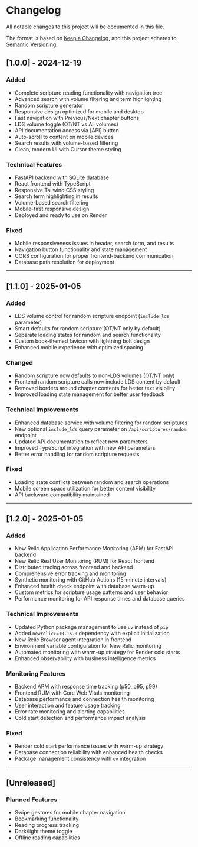 # Changelog

All notable changes to this project will be documented in this file.

The format is based on [Keep a Changelog](https://keepachangelog.com/en/1.0.0/),
and this project adheres to [Semantic Versioning](https://semver.org/spec/v2.0.0.html).

## [1.0.0] - 2024-12-19

### Added
- Complete scripture reading functionality with navigation tree
- Advanced search with volume filtering and term highlighting
- Random scripture generator
- Responsive design optimized for mobile and desktop
- Fast navigation with Previous/Next chapter buttons
- LDS volume toggle (OT/NT vs All volumes)
- API documentation access via [API] button
- Auto-scroll to content on mobile devices
- Search results with volume-based filtering
- Clean, modern UI with Cursor theme styling

### Technical Features
- FastAPI backend with SQLite database
- React frontend with TypeScript
- Responsive Tailwind CSS styling
- Search term highlighting in results
- Volume-based search filtering
- Mobile-first responsive design
- Deployed and ready to use on Render

### Fixed
- Mobile responsiveness issues in header, search form, and results
- Navigation button functionality and state management
- CORS configuration for proper frontend-backend communication
- Database path resolution for deployment

---

## [1.1.0] - 2025-01-05

### Added
- LDS volume control for random scripture endpoint (`include_lds` parameter)
- Smart defaults for random scripture (OT/NT only by default)
- Separate loading states for random and search functionality
- Custom book-themed favicon with lightning bolt design
- Enhanced mobile experience with optimized spacing

### Changed
- Random scripture now defaults to non-LDS volumes (OT/NT only)
- Frontend random scripture calls now include LDS content by default
- Removed borders around chapter contents for better text visibility
- Improved loading state management for better user feedback

### Technical Improvements
- Enhanced database service with volume filtering for random scriptures
- New optional `include_lds` query parameter on `/api/scriptures/random` endpoint
- Updated API documentation to reflect new parameters
- Improved TypeScript integration with new API parameters
- Better error handling for random scripture requests

### Fixed
- Loading state conflicts between random and search operations
- Mobile screen space utilization for better content visibility
- API backward compatibility maintained

---

## [1.2.0] - 2025-01-05

### Added
- New Relic Application Performance Monitoring (APM) for FastAPI backend
- New Relic Real User Monitoring (RUM) for React frontend
- Distributed tracing across frontend and backend
- Comprehensive error tracking and monitoring
- Synthetic monitoring with GitHub Actions (15-minute intervals)
- Enhanced health check endpoint with database warm-up
- Custom metrics for scripture usage patterns and user behavior
- Performance monitoring for API response times and database queries

### Technical Improvements
- Updated Python package management to use `uv` instead of `pip`
- Added `newrelic>=10.15.0` dependency with explicit initialization
- New Relic Browser agent integration in frontend
- Environment variable configuration for New Relic monitoring
- Automated monitoring with warm-up strategy for Render cold starts
- Enhanced observability with business intelligence metrics

### Monitoring Features
- Backend APM with response time tracking (p50, p95, p99)
- Frontend RUM with Core Web Vitals monitoring
- Database performance and connection health monitoring
- User interaction and feature usage tracking
- Error rate monitoring and alerting capabilities
- Cold start detection and performance impact analysis

### Fixed
- Render cold start performance issues with warm-up strategy
- Database connection reliability with enhanced health checks
- Package management consistency with `uv` integration

---

## [Unreleased]

### Planned Features
- Swipe gestures for mobile chapter navigation
- Bookmarking functionality
- Reading progress tracking
- Dark/light theme toggle
- Offline reading capabilities 